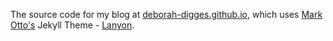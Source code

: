 The source code for my blog at [deborah-digges.github.io](deborah-digges.github.io), which uses [Mark Otto's](https://github.com/mdo) Jekyll Theme - [Lanyon](https://github.com/poole/lanyon).




